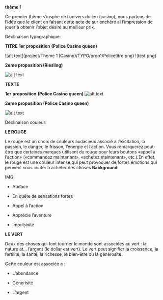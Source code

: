 
**thème 1**

Ce premier thème s’inspire de l’univers du jeu (casino), nous partons de l’idée que le client en faisant cette acte de sur enchère ai l’impression de jouer à obtenir l’objet désiré au meilleur prix.

Déclinaison typographique:

**TITRE**
**1er** **proposition** **(Police Casino queen)** 

![alt text](project/Thème 1 (Casino)/TYPO/prop1/Policetitre.png)
!(test.png)

**2eme proposition (Riesling)**

![alt text](project/Thème1(casino)/TYPO/prop2)

  **TEXTE**
 
 **1er** **proposition** **(Police Casino queen)** 
![alt text](project/Thème1(casino)/TYPO/prop1)


**2eme proposition** **(Police Casino queen)** 

![alt text](project/Thème1(casino)/TYPO/prop2)
   

Déclinaison couleur:

   ****LE ROUGE****

  

Le rouge est un choix de couleurs audacieux associé à l’excitation, la passion, le danger, le frisson, l’énergie et l’action. Vous remarquerez peut-être que certaines marques utilisent du rouge pour leurs boutons «appel à l’action» («commandez maintenant», «achetez maintenant», etc.).En effet, le rouge est une couleur intense qui peut provoquer de fortes émotions qui peuvent vous inciter à acheter des choses
**Background**

IMG
  
  
-   Audace
    
-   En quête de sensations fortes
    
-   Appel à l’action
    
-   Apprécie l’aventure
    
-   Impulsivité

 ****LE VERT****

Deux des choses qui font tourner le monde sont associées au vert : la nature et… l’argent (le dollar est vert). Le vert peut signifier la croissance, la fertilité, la santé, la richesse, le bien-être ou la générosité.

Cette couleur est associée a :

-   L’abondance
    
-   Génorisité
    
-   L’argent
  
